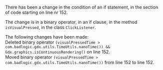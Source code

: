 There has been a change in the condition of an if statement, in the section of code starting on line nr 152.
  
The change is in a binary operator, in an if clause, in the method ```isVisualPressed```, in the class ```ClickListener```.
  
The following changes have been made:  
Deleted binary operator ```(visualPressedTime > com.badlogic.gdx.utils.TimeUtils.nanoTime()) && Gdx.graphics.isContinuousRendering()``` on line 152.  
Moved binary operator ```(visualPressedTime > com.badlogic.gdx.utils.TimeUtils.nanoTime())``` from line 152 to line 152.  
